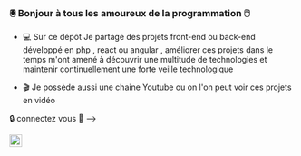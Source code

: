 ### :trackball: Bonjour à tous les amoureux de la programmation :computer_mouse:

- :computer: Sur ce dépôt Je partage des projets front-end ou back-end développé en php , react ou angular , améliorer ces projets dans le temps m'ont amené à découvrir une multitude de technologies et maintenir continuellement une forte veille technologique

- :clapper: Je possède aussi une chaine Youtube ou on l'on peut voir ces projets en vidéo



:lock: connectez vous :key: -->
  
  
<img alt="Connect on Youtube" src="" data-canonical-src="https://cdn.jsdelivr.net/npm/simple-icons@v6/icons/linkedin.svg" style="max-width: 100%;" width="22px" align="left">
